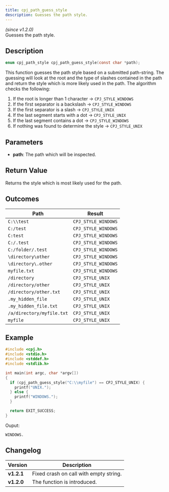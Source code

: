 ```yaml
---
title: cpj_path_guess_style
description: Guesses the path style.
---
```


_(since v1.2.0)_  
Guesses the path style.

## Description
```c
enum cpj_path_style cpj_path_guess_style(const char *path);
```

This function guesses the path style based on a submitted path-string. The guessing will look at the root and the type of slashes contained in the path and return the style which is more likely used in the path. 
The algorithm checks the following:
 1. If the root is longer than 1 character -> ``CPJ_STYLE_WINDOWS``
 1. If the first separator is a backslash -> ``CPJ_STYLE_WINDOWS``
 1. If the first separator is a slash -> ``CPJ_STYLE_UNIX``
 1. If the last segment starts with a dot -> ``CPJ_STYLE_UNIX``
 1. If the last segment contains a dot -> ``CPJ_STYLE_WINDOWS``
 1. If nothing was found to determine the style -> ``CPJ_STYLE_UNIX``

## Parameters
 * **path**: The path which will be inspected.

## Return Value
Returns the style which is most likely used for the path.

## Outcomes

| Path                        | Result                |
|-----------------------------|-----------------------|
| ``C:\\test``                | ``CPJ_STYLE_WINDOWS`` |
| ``C:/test``                 | ``CPJ_STYLE_WINDOWS`` |
| ``C:test``                  | ``CPJ_STYLE_WINDOWS`` |
| ``C:/.test``                | ``CPJ_STYLE_WINDOWS`` |
| ``C:/folder/.test``         | ``CPJ_STYLE_WINDOWS`` |
| ``\directory\other``        | ``CPJ_STYLE_WINDOWS`` |
| ``\directory\.other``       | ``CPJ_STYLE_WINDOWS`` |
| ``myfile.txt``              | ``CPJ_STYLE_WINDOWS`` |
| ``/directory``              | ``CPJ_STYLE_UNIX``    |
| ``/directory/other``        | ``CPJ_STYLE_UNIX``    |
| ``/directory/other.txt``    | ``CPJ_STYLE_UNIX``    |
| ``.my_hidden_file``         | ``CPJ_STYLE_UNIX``    |
| ``.my_hidden_file.txt``     | ``CPJ_STYLE_UNIX``    |
| ``/a/directory/myfile.txt`` | ``CPJ_STYLE_UNIX``    |
| ``myfile``                  | ``CPJ_STYLE_UNIX``    |

## Example
```c
#include <cpj.h>
#include <stdio.h>
#include <stddef.h>
#include <stdlib.h>

int main(int argc, char *argv[])
{
  if (cpj_path_guess_style("C:\\myfile") == CPJ_STYLE_UNIX) {
    printf("UNIX.");
  } else {
    printf("WINDOWS.");
  }

  return EXIT_SUCCESS;
}
```

Ouput:
```
WINDOWS.
```

## Changelog

| Version    | Description                                            |
|------------|--------------------------------------------------------|
| **v1.2.1** | Fixed crash on call with empty string.                 |
| **v1.2.0** | The function is introduced.                            |
